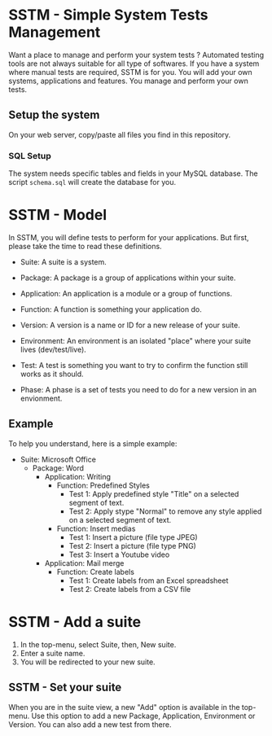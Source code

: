 # SSTM - Simple System Tests Management
Want a place to manage and perform your system tests ?  Automated testing tools are not always suitable for all type of softwares.  If you have a system where manual tests are required, SSTM is for you.  You will add your own systems, applications and features.  You manage and perform your own tests.

## Setup the system
On your web server, copy/paste all files you find in this repository.

### SQL Setup
The system needs specific tables and fields in your MySQL database.  The script `schema.sql` will create the database for you.

# SSTM - Model
In SSTM, you will define tests to perform for your applications.  But first, please take the time to read these definitions.

- Suite:  A suite is a system.
- Package:  A package is a group of applications within your suite.
- Application:  An application is a module or a group of functions.
- Function: A function is something your application do.

- Version: A version is a name or ID for a new release of your suite.
- Environment:  An environment is an isolated "place" where your suite lives (dev/test/live).

- Test: A test is something you want to try to confirm the function still works as it should.
- Phase: A phase is a set of tests you need to do for a new version in an envionment.

## Example
To help you understand, here is a simple example:

* Suite:  Microsoft Office
  * Package:  Word
    * Application:  Writing
      * Function: Predefined Styles
        * Test 1: Apply predefined style "Title" on a selected segment of text.
        * Test 2: Apply stype "Normal" to remove any style applied on a selected segment of text.
      * Function: Insert medias
        * Test 1: Insert a picture (file type JPEG)
        * Test 2: Insert a picture (file type PNG)
        * Test 3: Insert a Youtube video
    * Application: Mail merge
      * Function: Create labels
        * Test 1: Create labels from an Excel spreadsheet
        * Test 2: Create labels from a CSV file


# SSTM - Add a suite
1. In the top-menu, select Suite, then, New suite.
1. Enter a suite name.
1. You will be redirected to your new suite.

## SSTM - Set your suite
When you are in the suite view, a new "Add" option is available in the top-menu.
Use this option to add a new Package, Application, Environment or Version.  You can also add a new test from there.

